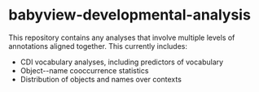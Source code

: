 # babyview-developmental-analysis

This repository contains any analyses that involve multiple levels of annotations aligned together. 
This currently includes:

- CDI vocabulary analyses, including predictors of vocabulary
- Object--name cooccurrence statistics
- Distribution of objects and names over contexts
